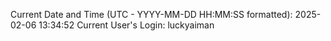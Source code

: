 Current Date and Time (UTC - YYYY-MM-DD HH:MM:SS formatted): 2025-02-06 13:34:52
Current User's Login: luckyaiman
